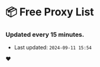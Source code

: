 # :package: Free Proxy List
### Updated every 15 minutes.

- Last updated: `2024-09-11 15:54`

:heart:
